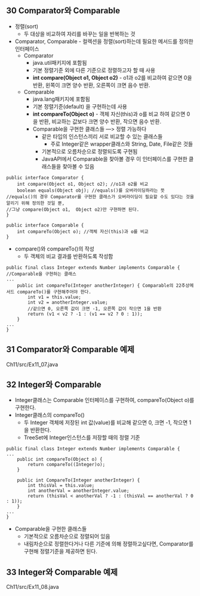 ## 30 Comparator와 Comparable
* 정렬(sort) 
	* 두 대상을 비교하여 자리를 바꾸는 일을 반복하는 것
* Comparator, Comparable - 컬렉션을 정렬(sort)하는데 필요한 메서드를 정의한 인터페이스
	* Comparator
		* java.util패키지에 포함됨 
		* 기본 정렬기준 외에 다른 기준으로 정렬하고자 할 때 사용
		* **int compare(Object o1, Object o2)** - o1과 o2를 비교하여 같으면 0을 반환, 왼쪽이 크면 양수 반환, 오른쪽이 크면 음수 반환.
	* Comparable
		* java.lang패키지에 포함됨
		* 기본 정렬기준(default) 을 구현하는데 사용 
		* **int compareTo(Object o)** - 객체 자신(this)과 o를 비교 하여 같으면 0을 반환, 비교하는 값보다 크면 양수 반환, 작으면 음수 반환. 
		* Comparable을 구현한 클래스들 —> 정렬 가능하다
			* 같은 타입의 인스턴스끼리 서로 비교할 수 있는 클래스들
				* 주로 Integer같은  wrapper클래스와 String, Date, File같은 것들
			* 기본적으로 오름차순으로 정렬되도록 구현됨
		 	* JavaAPI에서 Comparable을 찾아볼 경우 이 인터페이스를 구현한 클래스들을 찾아볼 수 있음
	
```
public interface Comparator {
	int compare(Object o1, Object o2); //o1과 o2를 비교
	boolean equals(Object obj); //equals()를 오버라이딩하라는 뜻
//equals()의 경우 Comparator를 구현한 클래스가 오버라이딩이 필요할 수도 있다는 것을 알리기 위해 정의한 것일 뿐,
//그냥 compare(Object o1,  Object o2)만 구현하면 된다.
}

public interface Comparable {
	int compareTo(Object o); //객체 자신(this)과 o를 비교
}

```

* compare()와 compareTo()의 작성
	* 두 객체의 비교 결과를 반환하도록 작성함
```
public final class Integer extends Number implements Comparable { //Comparable을 구현하는 클래스
...
	public int compareTo(Integer anotherInteger) { Comparable의 22추상메서드 compareTo()를 구현해주어야 한다. 
		int v1 = this.value;
		int v2 = anotherInteger.value;
		//같으면 0, 오른쪽 값이 크면 -1, 오른쪽 값이 작으면 1을 반환
		return (v1 < v2 ? -1 : (v1 == v2 ? 0 : 1));
	}
...
}	
```
	  
## 31 Comparator와 Comparable 예제
Ch11/src/Ex11_07.java

## 32 Integer와 Comparable
* Integer클래스는 Comparable 인터페이스를 구현하여, compareTo(Object o)를 구현한다.
* Integer클래스의 compareTo()
	* 두 Integer 객체에 저장된 int 값(value)를 비교해 같으면 0, 크면 -1, 작으면 1을 반환한다. 
	* TreeSet에 Integer인스턴스를 저장할 때의 정렬 기준
```
public final class Integer extends Number implements Comparable {
...
	public int compareTo(Object o) {
		return compareTo((Integer)o);
	}

	public int CompareTo(Integer anotherInteger) {
		int thisVal = this.value;
		int anotherVal = anotherInteger.value;
		return (thisVal < anotherVal ? -1 : (thisVal == anotherVal ? 0 : 1));
	}
...
}
```
	
* Comparable을 구현한 클래스들
	* 기본적으로 오름차순으로 정렬되어 있음 
	* 내림차순으로 정렬한다거나 다른 기준에 의해 정렬하고싶다면, Comparator를 구현해 정렬기준을 제공하면 된다. 
	
## 33 Integer와 Comparable 예제
Ch11/src/Ex11_08.java
